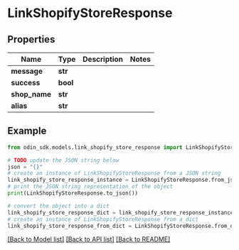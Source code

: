 # LinkShopifyStoreResponse


## Properties

Name | Type | Description | Notes
------------ | ------------- | ------------- | -------------
**message** | **str** |  | 
**success** | **bool** |  | 
**shop_name** | **str** |  | 
**alias** | **str** |  | 

## Example

```python
from odin_sdk.models.link_shopify_store_response import LinkShopifyStoreResponse

# TODO update the JSON string below
json = "{}"
# create an instance of LinkShopifyStoreResponse from a JSON string
link_shopify_store_response_instance = LinkShopifyStoreResponse.from_json(json)
# print the JSON string representation of the object
print(LinkShopifyStoreResponse.to_json())

# convert the object into a dict
link_shopify_store_response_dict = link_shopify_store_response_instance.to_dict()
# create an instance of LinkShopifyStoreResponse from a dict
link_shopify_store_response_from_dict = LinkShopifyStoreResponse.from_dict(link_shopify_store_response_dict)
```
[[Back to Model list]](../README.md#documentation-for-models) [[Back to API list]](../README.md#documentation-for-api-endpoints) [[Back to README]](../README.md)


